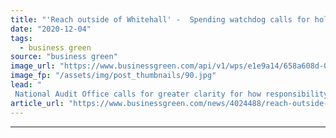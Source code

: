 ```yaml
---
title: "'Reach outside of Whitehall' -  Spending watchdog calls for holistic net zero strategy"
date: "2020-12-04"
tags: 
  - business green
source: "business green"
image_url: "https://www.businessgreen.com/api/v1/wps/e1e9a14/658a608d-0f02-4fbb-94c5-b2c5eb909e9d/7/national-audit-office-185x114.jpg"
image_fp: "/assets/img/post_thumbnails/90.jpg"
lead: "
 National Audit Office calls for greater clarity for how responsibility and roles of net zero will be divided across government and different public bodies ..."
article_url: "https://www.businessgreen.com/news/4024488/reach-outside-whitehall-spending-watchdog-calls-holistic-net-zero-strategy"
---
```


---
